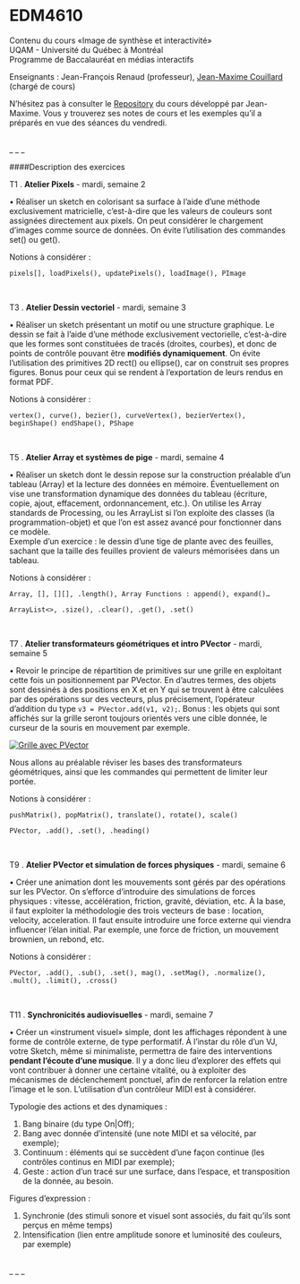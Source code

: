 EDM4610
=======

Contenu du cours «Image de synthèse et interactivité»<br>
UQAM - Université du Québec à Montréal<br>
Programme de Baccalauréat en médias interactifs

Enseignants : Jean-François Renaud (professeur), <a href="https://github.com/jmcouillard">Jean-Maxime Couillard</a> (chargé de cours)

N’hésitez pas à consulter le <a href="https://github.com/jmcouillard/EDM4610">Repository</a> du cours développé par Jean-Maxime. Vous y trouverez ses notes de cours et les exemples qu’il a préparés en vue des séances du vendredi.<br>

<br>
_ _ _

####Description des exercices

T1 . **Atelier Pixels** - mardi, semaine 2

• Réaliser un sketch en colorisant sa surface à l’aide d’une méthode exclusivement matricielle, c’est-à-dire que les valeurs de couleurs sont assignées directement aux pixels. On peut considérer le chargement d’images comme source de données. On évite l’utilisation des commandes set() ou get().

Notions à considérer :

`pixels[], loadPixels(), updatePixels(), loadImage(), PImage`

<br>

T3 . **Atelier Dessin vectoriel** - mardi, semaine 3

• Réaliser un sketch présentant un motif ou une structure graphique. Le dessin se fait à l’aide d’une méthode exclusivement vectorielle, c’est-à-dire que les formes sont constituées de tracés (droites, courbes), et donc de points de contrôle pouvant être **modifiés dynamiquement**. On évite l’utilisation des primitives 2D rect() ou ellipse(), car on construit ses propres figures. Bonus pour ceux qui se rendent à l’exportation de leurs rendus en format PDF.

Notions à considérer :

`vertex(), curve(), bezier(), curveVertex(), bezierVertex(), beginShape() endShape(), PShape`

<br>

T5 . **Atelier Array et systèmes de pige** - mardi, semaine 4

• Réaliser un sketch dont le dessin repose sur la construction préalable d’un tableau (Array) et la lecture des données en mémoire. Éventuellement on vise une transformation dynamique des données du tableau (écriture, copie, ajout, effacement, ordonnancement, etc.). On utilise les Array standards de Processing, ou les ArrayList si l’on exploite des classes (la programmation-objet) et que l’on est assez avancé pour fonctionner dans ce modèle.<br>
Exemple d’un exercice : le dessin d’une tige de plante avec des feuilles, sachant que la taille des feuilles provient de valeurs mémorisées dans un tableau.

Notions à considérer :

`Array, [], [][], .length(), Array Functions : append(), expand()…`

`ArrayList<>, .size(), .clear(), .get(), .set()`

<br>

T7 . **Atelier transformateurs géométriques et intro PVector** - mardi, semaine 5

• Revoir le principe de répartition de primitives sur une grille en exploitant cette fois un positionnement par PVector. En d’autres termes, des objets sont dessinés à des positions en X et en Y qui se trouvent à être calculées par des opérations sur des vecteurs, plus précisement, l’opérateur d’addition du type `v3 = PVector.add(v1, v2);`. Bonus : les objets qui sont affichés sur la grille seront toujours orientés vers une cible donnée, le curseur de la souris en mouvement par exemple.

[![Grille avec PVector](https://c1.staticflickr.com/1/695/21927570291_8fc275c654_n.jpg
"Cliquez pour afficher l’image sur le compte Flickr")](https://www.flickr.com/photos/jfrenaud/21927570291/)

Nous allons au préalable réviser les bases des transformateurs géométriques, ainsi que les commandes qui permettent de limiter leur portée.

Notions à considérer :

`pushMatrix(), popMatrix(), translate(), rotate(), scale()`

`PVector, .add(), .set(), .heading()`

<br>

T9 . **Atelier PVector et simulation de forces physiques** - mardi, semaine 6

• Créer une animation dont les mouvements sont gérés par des opérations sur les PVector. On s’efforce d’introduire des simulations de forces physiques : vitesse, accélération, friction, gravité, déviation, etc. À la base, il faut exploiter la méthodologie des trois vecteurs de base : location, velocity, acceleration. Il faut ensuite introduire une force externe qui viendra influencer l’élan initial. Par exemple, une force de friction, un mouvement brownien, un rebond, etc.

Notions à considérer :

`PVector, .add(), .sub(), .set(), mag(), .setMag(), .normalize(), .mult(), .limit(), .cross()`

<br>

T11 . **Synchronicités audiovisuelles** - mardi, semaine 7

• Créer un «instrument visuel» simple, dont les affichages répondent à une forme de contrôle externe, de type performatif. À l’instar du rôle d’un VJ, votre Sketch, même si minimaliste, permettra de faire des interventions **pendant l’écoute d’une musique**. Il y a donc lieu d’explorer des effets qui vont contribuer à donner une certaine vitalité, ou à exploiter des mécanismes de déclenchement ponctuel, afin de renforcer la relation entre l’image et le son. L’utilisation d’un contrôleur MIDI est à considérer.

Typologie des actions et des dynamiques :

1. Bang binaire (du type On|Off);
2. Bang avec donnée d’intensité (une note MIDI et sa vélocité, par exemple);
3. Continuum : éléments qui se succèdent d’une façon continue (les contrôles continus en MIDI par exemple);
4. Geste : action d’un tracé sur une surface, dans l’espace, et transposition de la donnée, au besoin.

Figures d’expression :

1. Synchronie (des stimuli sonore et visuel sont associés, du fait qu’ils sont perçus en même temps)
2. Intensification (lien entre amplitude sonore et luminosité des couleurs, par exemple)

<br>
_ _ _
